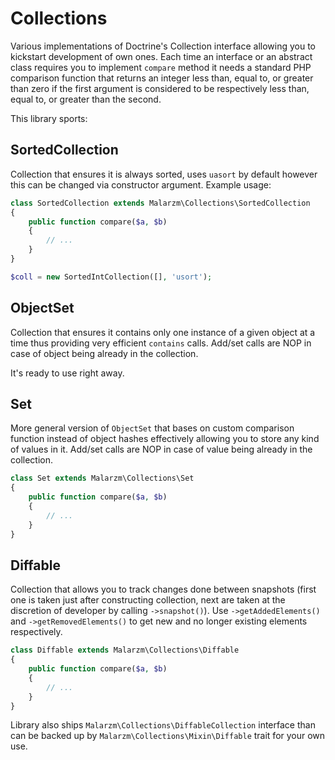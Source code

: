# Collections

Various implementations of Doctrine's Collection interface allowing you to kickstart development of own ones. Each time
an interface or an abstract class requires you to implement `compare` method it needs a standard PHP comparison function
that returns an integer less than, equal to, or greater than zero if the first argument is considered to be respectively
less than, equal to, or greater than the second.

This library sports:

## SortedCollection

Collection that ensures it is always sorted, uses `uasort` by default however this can be changed via constructor
argument. Example usage:

```php
class SortedCollection extends Malarzm\Collections\SortedCollection
{
    public function compare($a, $b)
    {
        // ...
    }
}

$coll = new SortedIntCollection([], 'usort');
```

## ObjectSet

Collection that ensures it contains only one instance of a given object at a time thus providing very efficient
`contains` calls. Add/set calls are NOP in case of object being already in the collection.

It's ready to use right away.

## Set

More general version of `ObjectSet` that bases on custom comparison function instead of object hashes effectively
allowing you to store any kind of values in it. Add/set calls are NOP in case of value being already in the collection.

```php
class Set extends Malarzm\Collections\Set
{
    public function compare($a, $b)
    {
        // ...
    }
}
```

## Diffable

Collection that allows you to track changes done between snapshots (first one is taken just after constructing
collection, next are taken at the discretion of developer by calling `->snapshot()`). Use `->getAddedElements()` and
`->getRemovedElements()` to get new and no longer existing elements respectively.

```php
class Diffable extends Malarzm\Collections\Diffable
{
    public function compare($a, $b)
    {
        // ...
    }
}
```

Library also ships `Malarzm\Collections\DiffableCollection` interface than can be backed up by
`Malarzm\Collections\Mixin\Diffable` trait for your own use.
